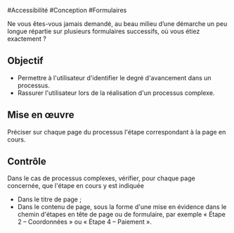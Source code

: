 
#Accessibilité #Conception #Formulaires

Ne vous êtes-vous jamais demandé, au beau milieu d’une démarche un peu longue répartie sur plusieurs formulaires successifs, où vous étiez exactement ?

Objectif
--------

*   Permettre à l'utilisateur d'identifier le degré d'avancement dans un processus.
*   Rassurer l'utilisateur lors de la réalisation d'un processus complexe.

Mise en œuvre
-------------

Préciser sur chaque page du processus l'étape correspondant à la page en cours.

Contrôle
--------

Dans le cas de processus complexes, vérifier, pour chaque page concernée, que l'étape en cours y est indiquée

*   Dans le titre de page ;
*   Dans le contenu de page, sous la forme d'une mise en évidence dans le chemin d'étapes en tête de page ou de formulaire, par exemple « Étape 2 – Coordonnées » ou « Étape 4 – Paiement ».
